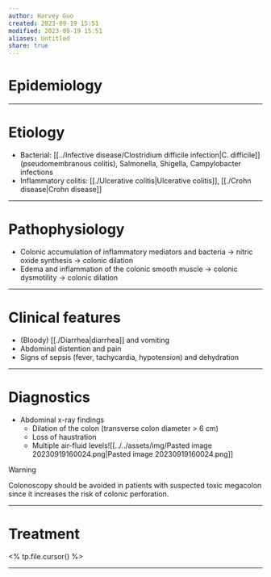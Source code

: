 ```yaml
---
author: Harvey Guo
created: 2023-09-19 15:51
modified: 2023-09-19 15:51
aliases: Untitled
share: true
---
```

# Epidemiology


---
# Etiology
- Bacterial: [[../Infective disease/Clostridium difficile infection|C. difficile]] (pseudomembranous colitis), Salmonella, Shigella, Campylobacter infections
- Inflammatory colitis: [[./Ulcerative colitis|Ulcerative colitis]], [[./Crohn disease|Crohn disease]]

---
# Pathophysiology
- Colonic accumulation of inflammatory mediators and bacteria → nitric oxide synthesis → colonic dilation
- Edema and inflammation of the colonic smooth muscle → colonic dysmotility → colonic dilation

---
# Clinical features
- (Bloody) [[./Diarrhea|diarrhea]] and vomiting
- Abdominal distention and pain
- Signs of sepsis (fever, tachycardia, hypotension) and dehydration

---
# Diagnostics
- Abdominal x-ray findings 
	- Dilation of the colon (transverse colon diameter > 6 cm)
	- Loss of haustration 
	- Multiple air-fluid levels![[../../assets/img/Pasted image 20230919160024.png|Pasted image 20230919160024.png]]

>[!warning] 
>Colonoscopy should be avoided in patients with suspected toxic megacolon since it increases the risk of colonic perforation.

---
# Treatment
<% tp.file.cursor() %>

---
